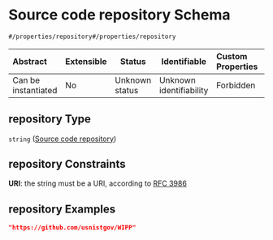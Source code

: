 # Source code repository Schema

```txt
#/properties/repository#/properties/repository
```




| Abstract            | Extensible | Status         | Identifiable            | Custom Properties | Additional Properties | Access Restrictions | Defined In                                                                  |
| :------------------ | ---------- | -------------- | ----------------------- | :---------------- | --------------------- | ------------------- | --------------------------------------------------------------------------- |
| Can be instantiated | No         | Unknown status | Unknown identifiability | Forbidden         | Allowed               | none                | [wipp-plugin.schema.json\*](wipp-plugin.schema.json "open original schema") |

## repository Type

`string` ([Source code repository](wipp-plugin-properties-source-code-repository.md))

## repository Constraints

**URI**: the string must be a URI, according to [RFC 3986](https://tools.ietf.org/html/rfc4291 "check the specification")

## repository Examples

```json
"https://github.com/usnistgov/WIPP"
```
